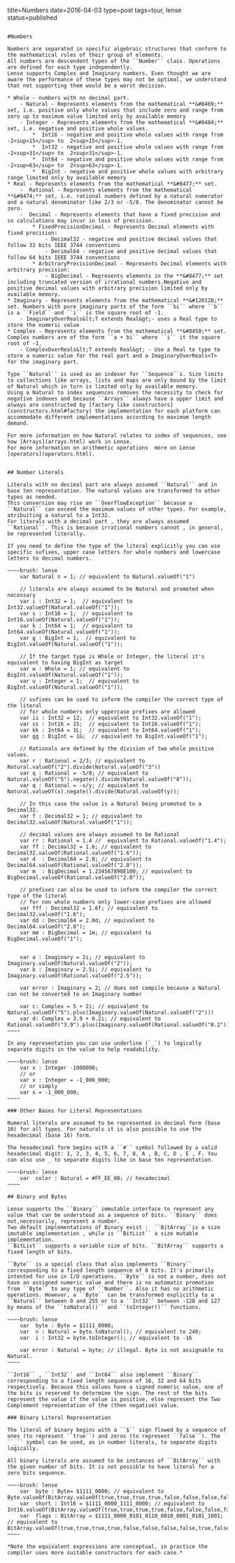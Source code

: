 title=Numbers
date=2016-04-03
type=post
tags=tour, lense
status=published
~~~~~~

#Numbers

Numbers are separated in specific algebraic structures that conform to the mathematical rules of their group of elements.
All numbers are descendent types of the ``Number`` class. Operations are defined for each type independently.
Lense supports Complex and Imaginary numbers. Even thought we are aware the performance of these types may not be optimal, we understand that not supporting them would be a worst decision. 

* Whole - numbers with no decimal part.
	- Natural - Represents elements from the mathematical **&#8469;** set, i.e. positive only whole values that include zero and range from zero up to maximum value limited only by available memory
	- Integer - Represents elements from the mathematical **&#8484;** set, i.e. negative and positive whole values.
		*  Int16 - negative and positive whole values with range from -2<sup>15</sup> to  2<sup>15</sup>-1.
		*  Int32 - negative and positive whole values with range from -2<sup>31</sup> to  2<sup>31</sup>-1. 
		*  Int64 - negative and positive whole values with range from -2<sup>63</sup> to  2<sup>63</sup>-1. 
		*  BigInt - negative and positive whole values with arbitrary range limited only by available memory
* Real - Represents elements from the mathematical **&#8477;** set.
	-  Rational - Represents elements from the mathematical **&#8474;** set, i.e. rational numbers defined by a natural numerator and a natural denominator like 2/3 or -5/8. The denominator cannot be zero. 
	-  Decimal - Represents elements that have a fixed precision and so calculations may incur in loss of precision.
		* FixedPrecisionDecimal - Represents Decimal elements with fixed precision:
			- Decimal32 - negative and positive decimal values that follow 32 bits IEEE 3744 conventions
			- Decimal64 - negative and positive decimal values that follow 64 bits IEEE 3744 conventions
		* ArbitraryPrecisionDecimal - Represents Decimal elements with arbitrary precision:
			- BigDecimal - Represents elements in the **&#8477;** set including truncated version of irrational numbers.Negative and positive decimal values with arbitrary precision limited only by available memory.
* Imaginary - Represents elements from the mathematical **&#120128;** set. Numbers with pure imaginary parts of the form ``bi`` where ``b`` is a ``Field`` and ``i`` is the square root of -1.
	- ImaginaryOverReals&lt;T extends Real&gt;- uses a Real type to store the numeric value
* Complex - Represents elements from the mathematical **&#8450;** set. Complex numbers are of the form ``a + bi`` where ``i`` it the square root of -1.
	- ComplexOverReals&lt;T extends Real&gt; - Use a Real to type to store a numeric value for the real part and a ImaginaryOverReals<T> for the imaginary part.

Type ``Natural`` is used as an indexer for ``Sequence``s. Size limits to collections like arrays, lists and maps are only bound by the limit of Natural which in turn is limited only by available memory.
Using a Natural to index sequences removes the necessity to check for negative indexes and because ``Arrays`` always have a upper limit and always are constructed by [factory like constructors](constructors.html#factory) the implementation for each platform can accommodate different implementations according to maximum length demand.

For more information on how Natural relates to index of sequences, see how [Arrays](arrays.html) work in Lense.
For more information on arithmetic operations  more on Lense [operators](operators.html).


## Number Literals 

Literals with no decimal part are always assumed ``Natural`` and in base ten representation. The natural values are transformed to other types as needed. 
This conversion may rise an ``OverflowException`` becasue a ``Natural`` can exceed the maximum values of other types. For example, atribuiting a natural to a Int32.
For literals with a decimal part , they are always assumed ``Rational``. This is because irrational numbers cannot , in general, be represented literally.

If you need to define the type of the literal explicitly you can use specific sufixes, upper case letters for whole numbers and lowercase letters to decimal numbers.

~~~~brush: lense
	var Natural n = 1; // equivalent to Natural.valueOf("1")
	
	// literals are always assumed to be Natural and promoted when necessary
	var i : Int32 = 1;  // equivalent to Int32.valueOf(Natural.valueOf("1"));
	var s : Int16 = 1;  // equivalent to Int16.valueOf(Natural.valueOf("1"));
	var k : Int64 = 1;  // equivalent to Int64.valueOf(Natural.valueOf("1"));
	var g : BigInt = 1;  // equivalent to BigInt.valueOf(Natural.valueOf("1"));
	
	// If the target type is Whole or Integer, the literal it's equivalent to having BigInt as target 
	var w : Whole = 1; // equivalent to BigInt.valueOf(Natural.valueOf("1"));
	var u : Integer = 1;  // equivalent to BigInt.valueOf(Natural.valueOf("1"));
	
	// sufixes can be used to inform the compiler the correct type of the literal
	// for whole numbers only uppercase prefixes are allowed 
	var ii : Int32 = 1Z;  // equivalent to Int32.valueOf("1");
	var ss : Int16 = 1S;  // equivalent to Int16.valueOf("1");
	var kk : Int64 = 1L;  // equivalent to Int64.valueOf("1");
	var gg : BigInt = 1G;  // equivalent to BigInt.valueOf("1");
	
	// Rationals are defined by the division of two whole positive values. 
	var r : Rational = 2/3; // equivalent to Natural.valueOf("2").divide(Natural.valueOf("3"))
	var q : Rational = -5/8; // equivalent to Natural.valueOf("5").negate().divide(Natural.valueOf("8"));
	var q : Rational = -x/y; // equivalent to Natural.valueOf(x).negate().divide(Natural.valueOf(y));
	
	// In this case the value is a Natural being promoted to a Decimal32.
	var f : Decimal32 = 1; // equivalent to Decimal32.valueOf(Natural.valueOf("1"));
	
	// decimal values are always assumed to be Rational
	var rr : Rational = 1.4 //  equivalent to Rational.valueOf("1.4");
	var ff : Decimal32 = 1.6; // equivalent to Decimal32.valueOf(Rational.valueOf("1.6"));
	var d  : Decimal64 = 2.0; // equivalent to Decimal64.valueOf(Rational.valueOf("2.0"));
	var m  : BigDecimal = 1.234567890E100; // equivalent to BigDecimal.valueOf(Rational.valueOf("2.0"));

	// prefixes can also be used to inform the compiler the correct type of the literal
	// for non whole numbers only lower-case prefixes are allowed 
	var fff : Decimal32 = 1.6f; // equivalent to Decimal32.valueOf("1.6");
	var dd : Decimal64 = 2.0d; // equivalent to Decimal64.valueOf("2.0");
	var mm : BigDecimal = 1m; // equivalent to BigDecimal.valueOf("1");
	
	
	var a : Imaginary = 2i; // equivalent to Imaginary.valueOf(Natural.valueOf("2"));
	var b : Imaginary = 2.5i; // equivalent to Imaginary.valueOf(Rational.valueOf("2.5"));
	
	var error : Imaginary = 2; // does not compile because a Natural can not be converted to an Imaginary number

	var c: Complex = 5 + 2i; // equivalent to Natural.valueOf("5").plus(Imaginary.valueOf(Natural.valueOf("2")))
	var d: Complex = 3.9 + 0.2i; // equivalent to Rational.valueOf("3.9").plus(Imaginary.valueOf(Rational.valueOf("0.2"))
~~~~

In any representation you can use underline (`_`) to logically separate digits in the value to help readability.

~~~~brush: lense
	var x : Integer -1000000;
	// or
	var x : Integer = -1_000_000;
	// or simply
	var x = -1_000_000;
~~~~

### Other Bases for Literal Representations 

Numeral literals are assumed to be represented in decimal form (base 10) for all types. For naturals it is also possible to use the hexadecimal (base 16) form.

The hexadecimal form begins with a ``#`` symbol followed by a valid hexadecimal digit: 1, 2, 3, 4, 5, 6, 7, 8, A , B, C, D , E , F. You can also use _ to separate digits like in base ten representation.

~~~~brush: lense
	var  color : Natural = #FF_EE_00; // hexadecimal
~~~~

## Binary and Bytes

Lense supports the ``Binary`` immutable interface to represent any value that can be understood as a sequence of bits. ``Binary`` does not,necessarily, represent a number. 
Two default implementations of Binary exist :  ``BitArray``is a size imutable implementation , while is ``BitList`` a size mutable implementation.
``BitList`` supports a variable size of bits. ``BitArray`` supports a fixed length of bits.

``Byte`` is a special class that also implements ``Binary`` corresponding to a fixed length sequence of 8 bits. It's primarily intented for use in I/O operations. ``Byte`` is not a number, does not have an assigned numeric value and there is no automatic promotion from ``Byte`` to any type of ``Number``. Also it has no arithmetic operations. However, a ``Byte`` can be transformed explicitly to a ``Natural`` between 0 and 255 or to a ``Int32`` between -128 and 127 by means of the ``toNatural()`` and ``toInteger()`` functions.

~~~~brush: lense
	var  byte : Byte = $1111_0000; 
	var  n : Natural = byte.toNatural(); // equivalent to 240;
	var  i : Int32 = byte.toInteger(); // equivalent to -16
	
	var error : Natural = byte; // illegal. Byte is not assignable to Natural.
~~~~

``Int16`` , ``Int32`` and ``Int64`` also implement ``Binary`` corresponding to a fixed length sequence of 16, 32 and 64 bits respectively. Because this values have a signed numeric value, one of the bits is reserved to determine the sign. The rest of the bits represent the value if the value is positive, else represent the Two Complement representation of the (then negative) value.

### Binary Literal Representation

The literal of binary begins with a ``$`` sign flowed by a sequence of ones (to represent ``true``) and zeros (to represent ``false``). The ``_`` symbol can be used, as in number literals, to separate digits logically.

All binary literals are assumed to be instances of ``BitArray`` with the given number of bits. It is not possible to have literal for a zero bits sequence. 

~~~~brush: lense
	var  byte : Byte= $1111_0000; // equivalent to Byte.valueOf(BitArray.valueOf(true,true,true,true,false,false,false,false));
	var  short : Int16 = $1111_0000_1111_0000; // equivalent to Int16.valueOf(BitArray.valueOf(true,true,true,true,false,false,false,false,true,true,true,true,false,false,false,false));
	var  flags : BitArray = $1111_0000_0101_0110_0010_0001_0101_1001; // equivalent to BitArray.valueOf(true,true,true,true,false,false,false,false,true,false,true,false,true,true,false,false,false,false,false,false,false,false,true,false,true,false,true,true,false,false,true);
~~~~	

*Note the equivalent expressions are conceptual, in practice the compiler uses more suitable constructors for each case.*
